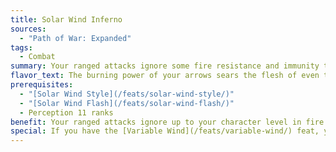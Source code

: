 ```yaml
---
title: Solar Wind Inferno
sources:
  - "Path of War: Expanded"
tags:
  - Combat
summary: Your ranged attacks ignore some fire resistance and immunity to fire
flavor_text: The burning power of your arrows sears the flesh of even those immune to fire
prerequisites:
  - "[Solar Wind Style](/feats/solar-wind-style/)"
  - "[Solar Wind Flash](/feats/solar-wind-flash/)"
  - Perception 11 ranks
benefit: Your ranged attacks ignore up to your character level in fire resistance. In addition, you can deal fire damage to creatures that are immune to fire, treating their immunity as fire resistance 30 for the purposes of this feat and dealing damage to them.
special: If you have the [Variable Wind](/feats/variable-wind/) feat, your ranged attacks ignore energy resistance of your active element's associated energy type, and you treat immunity to that energy type as resistance 30 to that energy type.
---
```

